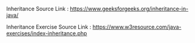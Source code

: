 
Inheritance
Source Link : https://www.geeksforgeeks.org/inheritance-in-java/

Inheritance Exercise 
Source Link : https://www.w3resource.com/java-exercises/index-inheritance.php

